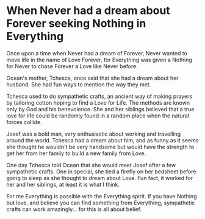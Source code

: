# When Never had a dream about Forever seeking Nothing in Everything

Once upon a time when Never had a dream of Forever, Never wanted to move
life in the name of Love Forever, for Everything was given a Nothing for
Never to chase Forever a Love like Never before.

Ocean's mother, Tchesca, once said that she had a dream about her
husband. She had fun ways to mention the way they met.

Tchesca used to do sympathetic crafts, an ancient way of making prayers
by tailoring cotton hoping to find a Love for Life. The methods are
known only by God and his benevolence. She and her siblings believed
that a true love for life could be randomly found in a random place when
the natural forces collide.

Josef was a bold man, very enthusiastic about working and travelling
around the world. Tchesca had a dream about him, and as funny as it
seems she thought he wouldn't be very handsome but would have the
strength to get her from her family to build a new family from Love.

One day Tchesca told Ocean that she would meet Josef after a few
sympathetic crafts. One in special, she tied a firefly on her bedsheet
before going to sleep as she thought to dream about Love. Fun fact, it
worked for her and her siblings, at least it is what I think.

For me Everything is possible with the Everything spirit. If you have
Nothing but love, and believe you can find something from Everything,
sympathetic crafts can work amazingly... for this is all about belief.
